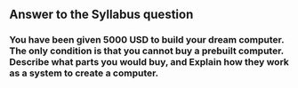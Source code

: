 ## Answer to the Syllabus question


### You have been given 5000 USD to build your dream computer. The only condition is that you cannot buy a prebuilt computer. Describe what parts you would buy, and Explain how they work as a system to create a computer.
